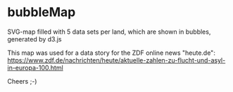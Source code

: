 # bubbleMap
SVG-map filled with 5 data sets per land, which are shown in bubbles, generated by d3.js

This map was used for a data story for the ZDF online news "heute.de":
https://www.zdf.de/nachrichten/heute/aktuelle-zahlen-zu-flucht-und-asyl-in-europa-100.html

Cheers ;-)
